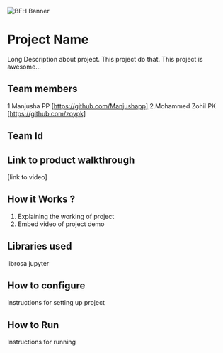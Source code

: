 ![BFH Banner](https://trello-attachments.s3.amazonaws.com/542e9c6316504d5797afbfb9/542e9c6316504d5797afbfc1/39dee8d993841943b5723510ce663233/Frame_19.png)
# Project Name
Long Description about project. This project do that. This project is awesome...
## Team members
1.Manjusha PP [https://github.com/Manjushapp]
2.Mohammed Zohil PK [https://github.com/zoypk]
## Team Id

## Link to product walkthrough
[link to video]
## How it Works ?
1. Explaining the working of project
2. Embed video of project demo
## Libraries used
librosa
jupyter
## How to configure
Instructions for setting up project
## How to Run
Instructions for running
